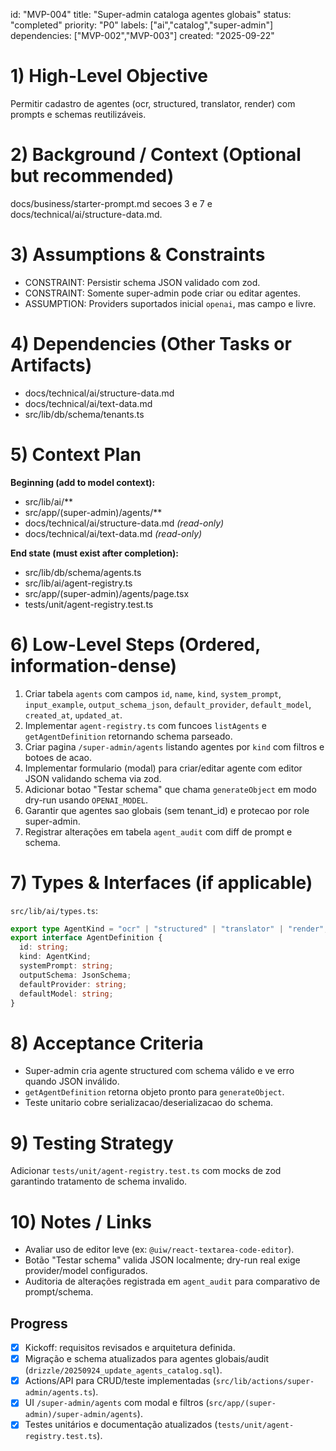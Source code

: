 ﻿---
description: "Build global agent catalog with prompts and schemas."
globs:
  - src/lib/db/schema/agents.ts
  - src/app/(super-admin)/agents/**
  - src/lib/ai/**
alwaysApply: false
---

id: "MVP-004"
title: "Super-admin cataloga agentes globais"
status: "completed"
priority: "P0"
labels: ["ai","catalog","super-admin"]
dependencies: ["MVP-002","MVP-003"]
created: "2025-09-22"

# 1) High-Level Objective

Permitir cadastro de agentes (ocr, structured, translator, render) com prompts e schemas reutilizáveis.

# 2) Background / Context (Optional but recommended)

docs/business/starter-prompt.md secoes 3 e 7 e docs/technical/ai/structure-data.md.

# 3) Assumptions & Constraints

- CONSTRAINT: Persistir schema JSON validado com zod.
- CONSTRAINT: Somente super-admin pode criar ou editar agentes.
- ASSUMPTION: Providers suportados inicial `openai`, mas campo e livre.

# 4) Dependencies (Other Tasks or Artifacts)

- docs/technical/ai/structure-data.md
- docs/technical/ai/text-data.md
- src/lib/db/schema/tenants.ts

# 5) Context Plan

**Beginning (add to model context):**

- src/lib/ai/**
- src/app/(super-admin)/agents/**
- docs/technical/ai/structure-data.md _(read-only)_
- docs/technical/ai/text-data.md _(read-only)_

**End state (must exist after completion):**

- src/lib/db/schema/agents.ts
- src/lib/ai/agent-registry.ts
- src/app/(super-admin)/agents/page.tsx
- tests/unit/agent-registry.test.ts

# 6) Low-Level Steps (Ordered, information-dense)

1. Criar tabela `agents` com campos `id`, `name`, `kind`, `system_prompt`, `input_example`, `output_schema_json`, `default_provider`, `default_model`, `created_at`, `updated_at`.
2. Implementar `agent-registry.ts` com funcoes `listAgents` e `getAgentDefinition` retornando schema parseado.
3. Criar pagina `/super-admin/agents` listando agentes por `kind` com filtros e botoes de acao.
4. Implementar formulario (modal) para criar/editar agente com editor JSON validando schema via zod.
5. Adicionar botao "Testar schema" que chama `generateObject` em modo dry-run usando `OPENAI_MODEL`.
6. Garantir que agentes sao globais (sem tenant_id) e protecao por role super-admin.
7. Registrar alterações em tabela `agent_audit` com diff de prompt e schema.

# 7) Types & Interfaces (if applicable)

`src/lib/ai/types.ts`:
```ts
export type AgentKind = "ocr" | "structured" | "translator" | "render";
export interface AgentDefinition {
  id: string;
  kind: AgentKind;
  systemPrompt: string;
  outputSchema: JsonSchema;
  defaultProvider: string;
  defaultModel: string;
}
```

# 8) Acceptance Criteria

- Super-admin cria agente structured com schema válido e ve erro quando JSON inválido.
- `getAgentDefinition` retorna objeto pronto para `generateObject`.
- Teste unitario cobre serializacao/deserializacao do schema.

# 9) Testing Strategy

Adicionar `tests/unit/agent-registry.test.ts` com mocks de zod garantindo tratamento de schema invalido.

# 10) Notes / Links

- Avaliar uso de editor leve (ex: `@uiw/react-textarea-code-editor`).
- Botão "Testar schema" valida JSON localmente; dry-run real exige provider/model configurados.
- Auditoria de alterações registrada em `agent_audit` para comparativo de prompt/schema.

## Progress

- [x] Kickoff: requisitos revisados e arquitetura definida.
- [x] Migração e schema atualizados para agentes globais/audit (`drizzle/20250924_update_agents_catalog.sql`).
- [x] Actions/API para CRUD/teste implementadas (`src/lib/actions/super-admin/agents.ts`).
- [x] UI `/super-admin/agents` com modal e filtros (`src/app/(super-admin)/super-admin/agents`).
- [x] Testes unitários e documentação atualizados (`tests/unit/agent-registry.test.ts`).
